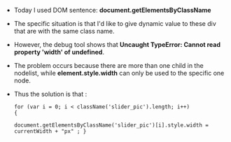 - Today I used DOM sentence: **document.getElementsByClassName**
- The specific situation is that I'd like to give dynamic value to these div that are with the same class name.
- However, the debug tool shows that **Uncaught TypeError: Cannot read property 'width' of undefined**.
- The problem occurs because there are more than one child in the nodelist, while **element.style.width** can only be used to the specific one node.
- Thus the solution is that :
   
   <code>for (var i = 0; i < className('slider_pic').length; i++) {    
    document.getElementsByClassName('slider_pic')[i].style.width = currentWidth + "px" ;
				}</code>
				
				
